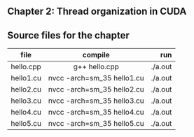 ## Chapter 2: Thread organization in CUDA

## Source files for the chapter


| file   |      compile      |  run |
|----------|:-------------:|------:|
| hello.cpp |  g++ hello.cpp | ./a.out |
| hello1.cu |  nvcc -arch=sm_35 hello1.cu | ./a.out |
| hello2.cu |  nvcc -arch=sm_35 hello2.cu | ./a.out |
| hello3.cu |  nvcc -arch=sm_35 hello3.cu | ./a.out |
| hello4.cu |  nvcc -arch=sm_35 hello4.cu | ./a.out |
| hello5.cu |  nvcc -arch=sm_35 hello5.cu | ./a.out |
